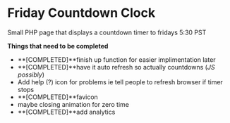 Friday Countdown Clock
======================

Small PHP page that displays a countdown timer to fridays 5:30 PST

**Things that need to be completed**

- **[COMPLETED]**finish up function for easier implimentation later 
- **[COMPLETED]**have it auto refresh so actually countdowns (*JS possibly*)
- Add help (?) icon for problems ie tell people to refresh browser if timer stops
- **[COMPLETED]**favicon
- maybe closing animation for zero time
- **[COMPLETED]**add analytics